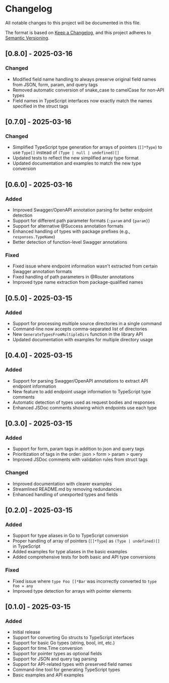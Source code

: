 # Changelog

All notable changes to this project will be documented in this file.

The format is based on [Keep a Changelog](https://keepachangelog.com/en/1.0.0/),
and this project adheres to [Semantic Versioning](https://semver.org/spec/v2.0.0.html).

## [0.8.0] - 2025-03-16

### Changed
- Modified field name handling to always preserve original field names from JSON, form, param, and query tags
- Removed automatic conversion of snake_case to camelCase for non-API types
- Field names in TypeScript interfaces now exactly match the names specified in the struct tags

## [0.7.0] - 2025-03-16

### Changed
- Simplified TypeScript type generation for arrays of pointers (`[]*Type`) to use `Type[]` instead of `(Type | null | undefined)[]`
- Updated tests to reflect the new simplified array type format
- Updated documentation and examples to match the new type conversion

## [0.6.0] - 2025-03-16

### Added
- Improved Swagger/OpenAPI annotation parsing for better endpoint detection
- Support for different path parameter formats (`:param` and `{param}`)
- Support for alternative @Success annotation formats
- Enhanced handling of types with package prefixes (e.g., `responses.TypeName`)
- Better detection of function-level Swagger annotations

### Fixed
- Fixed issue where endpoint information wasn't extracted from certain Swagger annotation formats
- Fixed handling of path parameters in @Router annotations
- Improved type name extraction from package-qualified names

## [0.5.0] - 2025-03-15

### Added
- Support for processing multiple source directories in a single command
- Command-line now accepts comma-separated list of directories
- New `GenerateTypesFromMultipleDirs` function in the library API
- Updated documentation with examples for multiple directory usage

## [0.4.0] - 2025-03-15

### Added
- Support for parsing Swagger/OpenAPI annotations to extract API endpoint information
- New feature to add endpoint usage information to TypeScript type comments
- Automatic detection of types used as request bodies and responses
- Enhanced JSDoc comments showing which endpoints use each type

## [0.3.0] - 2025-03-15

### Added
- Support for form, param tags in addition to json and query tags
- Prioritization of tags in the order: json > form > param > query
- Improved JSDoc comments with validation rules from struct tags

### Changed
- Improved documentation with clearer examples
- Streamlined README.md by removing redundancies
- Enhanced handling of unexported types and fields

## [0.2.0] - 2025-03-15

### Added
- Support for type aliases in Go to TypeScript conversion
- Proper handling of array of pointers (`[]*Type`) as `(Type | undefined)[]` in TypeScript
- Added examples for type aliases in the basic examples
- Added comprehensive tests for both basic and API type conversions

### Fixed
- Fixed issue where `type Foo []*Bar` was incorrectly converted to `type Foo = any`
- Improved type detection for arrays with pointer elements

## [0.1.0] - 2025-03-15

### Added
- Initial release
- Support for converting Go structs to TypeScript interfaces
- Support for basic Go types (string, bool, int, etc.)
- Support for time.Time conversion
- Support for pointer types as optional fields
- Support for JSON and query tag parsing
- Support for API-related types with preserved field names
- Command-line tool for generating TypeScript types
- Basic examples and API examples 